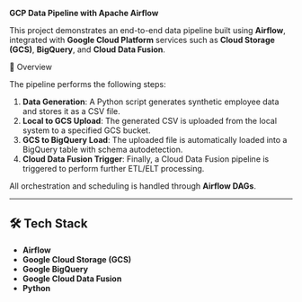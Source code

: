 **GCP Data Pipeline with Apache Airflow**

This project demonstrates an end-to-end data pipeline built using **Airflow**, integrated with **Google Cloud Platform** services such as **Cloud Storage (GCS)**, **BigQuery**, and **Cloud Data Fusion**.

📌 Overview

The pipeline performs the following steps:

1. **Data Generation**: A Python script generates synthetic employee data and stores it as a CSV file.
2. **Local to GCS Upload**: The generated CSV is uploaded from the local system to a specified GCS bucket.
3. **GCS to BigQuery Load**: The uploaded file is automatically loaded into a BigQuery table with schema autodetection.
4. **Cloud Data Fusion Trigger**: Finally, a Cloud Data Fusion pipeline is triggered to perform further ETL/ELT processing.

All orchestration and scheduling is handled through **Airflow DAGs**.

---

## 🛠️ Tech Stack

- **Airflow**
- **Google Cloud Storage (GCS)**
- **Google BigQuery**
- **Google Cloud Data Fusion**
- **Python**
